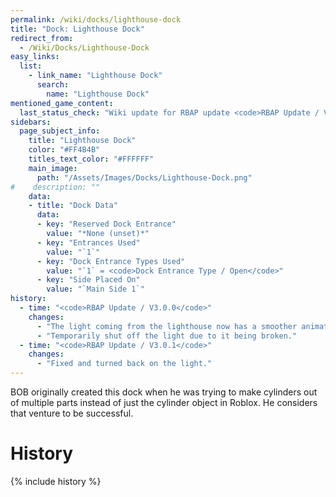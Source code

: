 ```yaml
---
permalink: /wiki/docks/lighthouse-dock
title: "Dock: Lighthouse Dock"
redirect_from:
  - /Wiki/Docks/Lighthouse-Dock
easy_links:
  list:
    - link_name: "Lighthouse Dock"
      search:
        name: "Lighthouse Dock"
mentioned_game_content:
  last_status_check: "Wiki update for RBAP update <code>RBAP Update / V5.2.0</code>"
sidebars:
  page_subject_info:
    title: "Lighthouse Dock"
    color: "#FF4B4B"
    titles_text_color: "#FFFFFF"
    main_image:
      path: "/Assets/Images/Docks/Lighthouse-Dock.png"
#    description: ""
    data:
    - title: "Dock Data"
      data:
      - key: "Reserved Dock Entrance"
        value: "*None (unset)*"
      - key: "Entrances Used"
        value: "`1`"
      - key: "Dock Entrance Types Used"
        value: "`1` = <code>Dock Entrance Type / Open</code>"
      - key: "Side Placed On"
        value: "`Main Side 1`"
history:
  - time: "<code>RBAP Update / V3.0.0</code>"
    changes:
      - "The light coming from the lighthouse now has a smoother animation."
      - "Temporarily shut off the light due to it being broken."
  - time: "<code>RBAP Update / V3.0.1</code>"
    changes:
      - "Fixed and turned back on the light."
---
```


BOB originally created this dock when he was trying to make cylinders out of multiple parts instead of just the cylinder object in Roblox. He considers that venture to be successful.

# History

{% include history %}